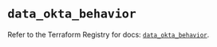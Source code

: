 # `data_okta_behavior`

Refer to the Terraform Registry for docs: [`data_okta_behavior`](https://registry.terraform.io/providers/okta/okta/4.9.1/docs/data-sources/behavior).

